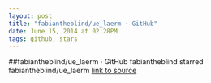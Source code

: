 ```yaml
---
layout: post
title: "fabiantheblind/ue_laerm · GitHub"
date: June 15, 2014 at 02:28PM
tags: github, stars
---
```

##fabiantheblind/ue_laerm · GitHub
fabiantheblind starred fabiantheblind/ue_laerm
[link to source](http://ift.tt/1nGye7b) 
